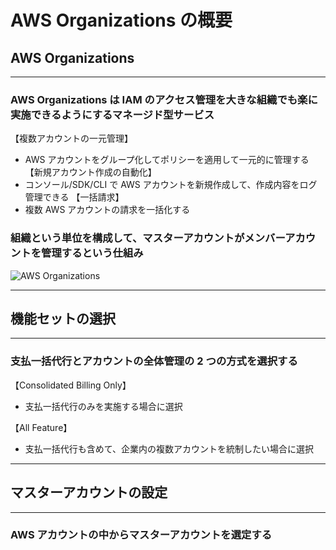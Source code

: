 # AWS Organizations の概要

## AWS Organizations

---

### AWS Organizations は IAM のアクセス管理を大きな組織でも楽に実施できるようにするマネージド型サービス

【複数アカウントの一元管理】

- AWS アカウントをグループ化してポリシーを適用して一元的に管理する
  【新規アカウント作成の自動化】
- コンソール/SDK/CLI で AWS アカウントを新規作成して、作成内容をログ管理できる
  【一括請求】
- 複数 AWS アカウントの請求を一括化する

### 組織という単位を構成して、マスターアカウントがメンバーアカウントを管理するという仕組み

![AWS Organizations](https://user-images.githubusercontent.com/42207426/98771794-927eb000-2428-11eb-964c-8f7ff9b70549.png)

---

## 機能セットの選択

---

### 支払一括代行とアカウントの全体管理の 2 つの方式を選択する

【Consolidated Billing Only】

- 支払一括代行のみを実施する場合に選択

【All Feature】

- 支払一括代行も含めて、企業内の複数アカウントを統制したい場合に選択

---

## マスターアカウントの設定

---

### AWS アカウントの中からマスターアカウントを選定する

